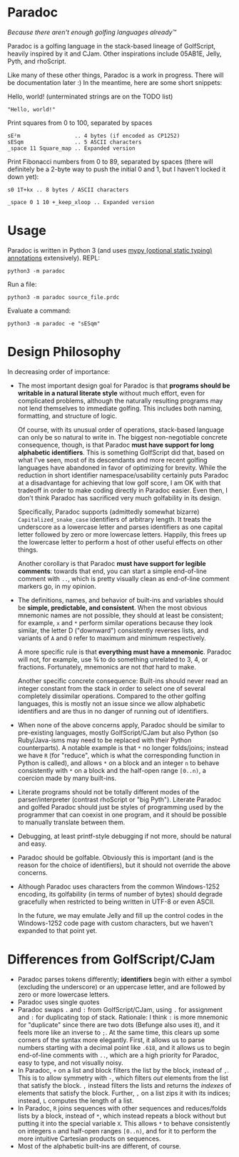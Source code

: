Paradoc
=======

*Because there aren't enough golfing languages already™*

Paradoc is a golfing language in the stack-based lineage of GolfScript, heavily inspired by it and CJam. Other inspirations include 05AB1E, Jelly, Pyth, and rhoScript.

Like many of these other things, Paradoc is a work in progress. There will be documentation later :) In the meantime, here are some short snippets:

Hello, world! (unterminated strings are on the TODO list)

    "Hello, world!"

Print squares from 0 to 100, separated by spaces

    sE²m                 .. 4 bytes (if encoded as CP1252)
    sESqm                .. 5 ASCII characters
    _space 11 Square_map .. Expanded version

Print Fibonacci numbers from 0 to 89, separated by spaces (there will definitely be a 2-byte way to push the initial 0 and 1, but I haven't locked it down yet):

    s0 1T+kx .. 8 bytes / ASCII characters

    _space 0 1 10 +_keep_xloop .. Expanded version

Usage
=====

Paradoc is written in Python 3 (and uses [mypy (optional static typing) annotations](http://mypy-lang.org/) extensively). REPL:

    python3 -m paradoc

Run a file:

    python3 -m paradoc source_file.prdc

Evaluate a command:

    python3 -m paradoc -e "sESqm"

Design Philosophy
=================

In decreasing order of importance:

- The most important design goal for Paradoc is that **programs should be writable in a natural literate style** without much effort, even for complicated problems, although the naturally resulting programs may not lend themselves to immediate golfing. This includes both naming, formatting, and structure of logic.

  Of course, with its unusual order of operations, stack-based language can only be so natural to write in. The biggest non-negotiable concrete consequence, though, is that Paradoc **must have support for long alphabetic identifiers**. This is something GolfScript did that, based on what I've seen, most of its descendants and more recent golfing languages have abandoned in favor of optimizing for brevity. While the reduction in short identifier namespace/usability certainly puts Paradoc at a disadvantage for achieving that low golf score, I am OK with that tradeoff in order to make coding directly in Paradoc easier. Even then, I don't think Paradoc has sacrificed very much golfability in its design.

  Specifically, Paradoc supports (admittedly somewhat bizarre) `Capitalized_snake_case` identifiers of arbitrary length. It treats the underscore as a lowercase letter and parses identifiers as one capital letter followed by zero or more lowercase letters. Happily, this frees up the lowercase letter to perform a host of other useful effects on other things.

  Another corollary is that Paradoc **must have support for legible comments**: towards that end, you can start a simple end-of-line comment with `..`, which is pretty visually clean as end-of-line comment markers go, in my opinion.
- The definitions, names, and behavior of built-ins and variables should be **simple, predictable, and consistent**. When the most obvious mnemonic names are not possible, they should at least be consistent; for example, `x` and `*` perform similar operations because they look similar, the letter D ("downward") consistently reverses lists, and variants of `A` and `O` refer to maximum and minimum respectively.

  A more specific rule is that **everything must have a mnemonic**. Paradoc will not, for example, use ¾ to do something unrelated to 3, 4, or fractions. Fortunately, mnemonics are not *that* hard to make.

  Another specific concrete consequence: Built-ins should never read an integer constant from the stack in order to select one of several completely dissimilar operations. Compared to the other golfing languages, this is mostly not an issue since we allow alphabetic identifiers and are thus in no danger of running out of identifiers.

- When none of the above concerns apply, Paradoc should be similar to pre-existing languages, mostly GolfScript/CJam but also Python (so Ruby/Java-isms may need to be replaced with their Python counterparts). A notable example is that `*` no longer folds/joins; instead we have `R` (for "reduce", which is what the corresponding function in Python is called), and allows `*` on a block and an integer `n` to behave consistently with `*` on a block and the half-open range `[0..n)`, a coercion made by many built-ins.
- Literate programs should not be totally different modes of the parser/interpreter (contrast rhoScript or "big Pyth"). Literate Paradoc and golfed Paradoc should just be styles of programming used by the programmer that can coexist in one program, and it should be possible to manually translate between them.
- Debugging, at least printf-style debugging if not more, should be natural and easy.
- Paradoc should be golfable. Obviously this is important (and is the reason for the choice of identifiers), but it should not override the above concerns.
- Although Paradoc uses characters from the common Windows-1252 encoding, its golfability (in terms of number of bytes) should degrade gracefully when restricted to being written in UTF-8 or even ASCII.

  In the future, we may emulate Jelly and fill up the control codes in the Windows-1252 code page with custom characters, but we haven't expanded to that point yet.


Differences from GolfScript/CJam
================================

- Paradoc parses tokens differently; **identifiers** begin with either a symbol (excluding the underscore) or an uppercase letter, and are followed by zero or more lowercase letters.
- Paradoc uses single quotes
- Paradoc swaps `.` and `:` from GolfScript/CJam, using `.` for assignment and `:` for duplicating top of stack. Rationale: I think `:` is more mnemonic for "duplicate" since there are two dots (Befunge also uses it), and it feels more like an inverse to `;`. At the same time, this clears up some corners of the syntax more elegantly. First, it allows us to parse numbers starting with a decimal point like `.618`, and it allows us to begin end-of-line comments with `..`, which are a high priority for Paradoc, easy to type, and not visually noisy.
- In Paradoc, `+` on a list and block filters the list by the block, instead of `,`. This is to allow symmetry with `-`, which filters *out* elements from the list that satisfy the block. `,` instead filters the lists and returns the *indexes* of elements that satisfy the block. Further, `,` on a list zips it with its indices; instead, `L` computes the length of a list.
- In Paradoc, `R` joins sequences with other sequences and reduces/folds lists by a block, instead of `*`, which instead repeats a block without but putting it into the special variable `X`. This allows `*` to behave consistently on integers `n` and half-open ranges `[0..n)`, and for it to perform the more intuitive Cartesian products on sequences.
- Most of the alphabetic built-ins are different, of course.
